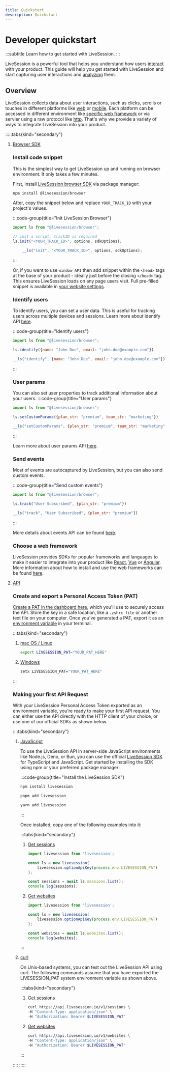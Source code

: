 ```yaml
---
title: Quickstart
description: Quickstart
---
```


# Developer quickstart
:::subtitle
Learn how to get started with LiveSession.
:::

LiveSession is a powerful tool that helps you understand how users [interact](https://livesession.io/features) with your product.
This guide will help you get started with LiveSession and start capturing user interactions and [analyzing](https://livesession.io/features) them.

## Overview
LiveSession collects data about user interactions, such as clicks, scrolls or touches in different platforms like [web](https://en.wikipedia.org/wiki/Web_application)
or [mobile](https://en.wikipedia.org/wiki/Mobile_app). Each platform can be accessed in different environment like [specific web framework](https://en.wikipedia.org/wiki/Comparison_of_JavaScript-based_web_frameworks) or via servier using a raw protocol like [http](https://en.wikipedia.org/wiki/HTTP).
That's why we provide a variety of ways to integrate LiveSession into your product.

:::::tabs{kind="secondary"}
1. [Browser SDK](platform=browser-sdk)

    ### Install code snippet
    This is the simplest way to get LiveSession up and running on browser environment. It only takes a few
    minutes.

    First, install [LiveSession browser SDK](https://github.com/livesession/livesession-browser) via package manager:

    ```bash
    npm install @livesession/browser
    ```

    After, copy the snippet below and replace `YOUR_TRACK_ID` with your project's values.

    :::code-group{title="Init LiveSession Browser"}
    ```ts sdk
    import ls from "@livesession/browser";

    // init a script, trackID is required
    ls.init("<YOUR_TRACK_ID>", options, sdkOptions);
    ```

    ```ts window
        __ls("init", "<YOUR_TRACK_ID>", options, sdkOptions);
    ```
    :::

    Or, if you want to use `window API` then add snippet within the `<head>` tags at the base of your product - ideally just before the closing `</head>` tag.
    This ensures LiveSession loads on any page users visit.
    Full pre-filled snippet is available in [your website settings](https://app.livesession.io/app/settings/websites).

    ### Identify users
    To identify users, you can set a user data.
    This is useful for tracking users across multiple devices and sessions.
    Learn more about identify API [here](/docs/api/browser/methods).

    :::code-group{title="Identify users"}
    ```js sdk
    import ls from "@livesession/browser";
    
    ls.identify({name: "John Doe", email: "john.doe@example.com"})
    ```
    
    ```js window
    __ls("identify", {name: "John Doe", email: "john.doe@example.com"})
    ```
    :::

    ### User params
    You can also set user properties to track additional information about your users.
    :::code-group{title="User params"}
    ```js sdk
    import ls from "@livesession/browser";

    ls.setCustomParams({plan_str: "premium", team_str: "marketing"})
    ```

    ```js window
    __ls("setCustomParams", {plan_str: "premium", team_str: "marketing"})
    ```
    :::

    Learn more about user params API [here](/docs/api/browser/methods).

    ### Send events
    Most of events are autocaptured by LiveSession, but you can also send custom
    events.

    :::code-group{title="Send custom events"}
    ```js sdk
    import ls from "@livesession/browser";

    ls.track("User Subscribed", {plan_str: "premium"})
    ```

    ```js window
    __ls("track", "User Subscribed", {plan_str: "premium"})
    ```
    :::

    More details about events API can be found [here](/docs/api/browser/methods).

    ### Choose a web framework

    LiveSession provides SDKs for popular frameworks and languages to make it easier to integrate into your
    product
    like [React](https://react.dev), [Vue](https://vuejs.org/) or [Angular](https://angular.dev/).
    More information about how to install and use the web frameworks can be found [here](/docs/get-started/frameworks).

2. [API](platform=api)
    ### Create and export a Personal Access Token (PAT)
    [Create a PAT in the dashboard here](https://app.livesession.io/app/settings/api?tab=api_tokens), which you'll use to securely access the
    API.
    Store the key in a safe location, like a `.zshrc file` or another text file on
    your computer.
    Once you've generated a PAT, export it as an [environment variable](https://en.wikipedia.org/wiki/Environment_variable) in your
    terminal.

    :::tabs{kind="secondary"}
    1. [mac OS / Linux](os-choose=mac-unix)
        ```bash Export an environment variable on macOS or Linux systems
        export LIVESESSION_PAT="YOUR_PAT_HERE"
        ```
    2. [Windows](os-choose=windows)
        ```bash  Export an environment variable in PowerShell
        setx LIVESESSION_PAT="YOUR_PAT_HERE"
        ```
    :::

    ### Making your first API Request
    With your LiveSession Personal Access Token exported as an environment
    variable, you're ready to make your first API request.
    You can either use the API directly with the HTTP client of your choice, or use one of our official SDKs as shown below.


    ::::tabs{kind="secondary"}
    1. [JavaScript](snippet-lang=javascript)

        To use the LiveSession API in server-side JavaScript environments
        like Node.js, Deno, or Bun, you can use the official [LiveSession SDK](https://github.com/livesession/livesession-node)
        for TypeScript and JavaScript.
        Get started by installing the SDK using npm or your preferred package manager:

        :::code-group{title="Install the LiveSession SDK"}
        ```bash npm
        npm install livesession
        ```

        ```bash pnpm
        pnpm add livesession
        ```
        
        ```bash yarn
        yarn add livesession
        ```
        :::

        Once installed, copy one of the following examples into it:

        :::tabs{kind="secondary"}
        1. [Get sessions](snippet=get-sessions)
            ```js
            import livesession from 'livesession';

            const ls = new livesession(
                livesession.optionApiKey(process.env.LIVESESSION_PAT)
            );

            const sessions = await ls.sessions.list();
            console.log(sessions);
            ```

        2. [Get websites](snippet=get-websites)
            ```js
            import livesession from 'livesession';

            const ls = new livesession(
                livesession.optionApiKey(process.env.LIVESESSION_PAT)
            );

            const websites = await ls.websites.list();
            console.log(websites);
            ```
        :::
        
    2. [curl](snippet-lang=curl)

        On Unix-based systems, you can test out the LiveSession API using curl.
        The following commands assume that you have exported the LIVESESSION_PAT system environment
        variable as shown above.

        :::tabs{kind="secondary"}
        1. [Get sessions](snippet=get-sessions)
            ```bash
            curl https://api.livesession.io/v1/sessions \
            -H "Content-Type: application/json" \
            -H "Authorization: Bearer $LIVESESSION_PAT"
            ```

        2. [Get websites](snippet=get-websites)
            ```bash
            curl https://api.livesession.io/v1/websites \
            -H "Content-Type: application/json" \
            -H "Authorization: Bearer $LIVESESSION_PAT"
            ```
        :::

    ::::
:::::